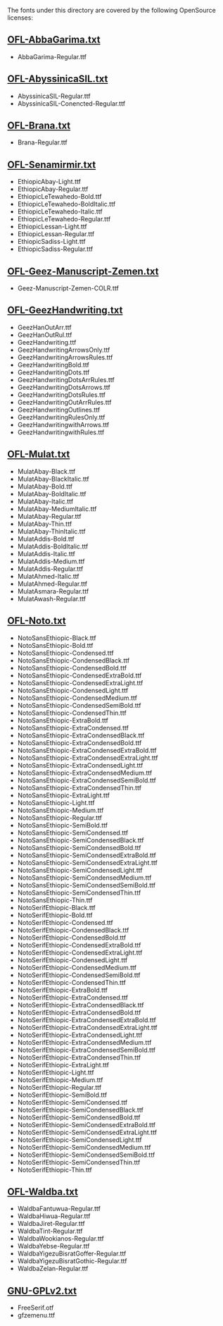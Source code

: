 The fonts under this directory are covered by the following OpenSource licenses:

## [OFL-AbbaGarima.txt](./BlackFoundry/OFL-AbbaGarima.txt)
  * AbbaGarima-Regular.ttf

## [OFL-AbyssinicaSIL.txt](./SIL/OFL-AbyssinicaSIL.txt)
  * AbyssinicaSIL-Regular.ttf
  * AbyssinicaSIL-Conencted-Regular.ttf

## [OFL-Brana.txt](./Brana/OFL-Brana.txt)
  * Brana-Regular.ttf

## [OFL-Senamirmir.txt](./Senamirmir/[OFL-Senamirmir.txt)
  * EthiopicAbay-Light.ttf
  * EthiopicAbay-Regular.ttf
  * EthiopicLeTewahedo-Bold.ttf
  * EthiopicLeTewahedo-BoldItalic.ttf
  * EthiopicLeTewahedo-Italic.ttf
  * EthiopicLeTewahedo-Regular.ttf
  * EthiopicLessan-Light.ttf
  * EthiopicLessan-Regular.ttf
  * EthiopicSadiss-Light.ttf
  * EthiopicSadiss-Regular.ttf

## [OFL-Geez-Manuscript-Zemen.txt](./RaeyType/OFL-Geez-Manuscript-Zemen.txt)
  * Geez-Manuscript-Zemen-COLR.ttf

## [OFL-GeezHandwriting.txt](./EducationalFonts/OFL-GeezHandwriting.txt)
  * GeezHanOutArr.ttf
  * GeezHanOutRul.ttf
  * GeezHandwriting.ttf
  * GeezHandwritingArrowsOnly.ttf
  * GeezHandwritingArrowsRules.ttf
  * GeezHandwritingBold.ttf
  * GeezHandwritingDots.ttf
  * GeezHandwritingDotsArrRules.ttf
  * GeezHandwritingDotsArrows.ttf
  * GeezHandwritingDotsRules.ttf
  * GeezHandwritingOutArrRules.ttf
  * GeezHandwritingOutlines.ttf
  * GeezHandwritingRulesOnly.ttf
  * GeezHandwritingwithArrows.ttf
  * GeezHandwritingwithRules.ttf

## [OFL-Mulat.txt](./Mulat/OFL-Mulat.txt)
  * MulatAbay-Black.ttf
  * MulatAbay-BlackItalic.ttf
  * MulatAbay-Bold.ttf
  * MulatAbay-BoldItalic.ttf
  * MulatAbay-Italic.ttf
  * MulatAbay-MediumItalic.ttf
  * MulatAbay-Regular.ttf
  * MulatAbay-Thin.ttf
  * MulatAbay-ThinItalic.ttf
  * MulatAddis-Bold.ttf
  * MulatAddis-BoldItalic.ttf
  * MulatAddis-Italic.ttf
  * MulatAddis-Medium.ttf
  * MulatAddis-Regular.ttf
  * MulatAhmed-Italic.ttf
  * MulatAhmed-Regular.ttf
  * MulatAsmara-Regular.ttf
  * MulatAwash-Regular.ttf

## [OFL-Noto.txt](./Noto/OFL-Noto.txt)
  * NotoSansEthiopic-Black.ttf
  * NotoSansEthiopic-Bold.ttf
  * NotoSansEthiopic-Condensed.ttf
  * NotoSansEthiopic-CondensedBlack.ttf
  * NotoSansEthiopic-CondensedBold.ttf
  * NotoSansEthiopic-CondensedExtraBold.ttf
  * NotoSansEthiopic-CondensedExtraLight.ttf
  * NotoSansEthiopic-CondensedLight.ttf
  * NotoSansEthiopic-CondensedMedium.ttf
  * NotoSansEthiopic-CondensedSemiBold.ttf
  * NotoSansEthiopic-CondensedThin.ttf
  * NotoSansEthiopic-ExtraBold.ttf
  * NotoSansEthiopic-ExtraCondensed.ttf
  * NotoSansEthiopic-ExtraCondensedBlack.ttf
  * NotoSansEthiopic-ExtraCondensedBold.ttf
  * NotoSansEthiopic-ExtraCondensedExtraBold.ttf
  * NotoSansEthiopic-ExtraCondensedExtraLight.ttf
  * NotoSansEthiopic-ExtraCondensedLight.ttf
  * NotoSansEthiopic-ExtraCondensedMedium.ttf
  * NotoSansEthiopic-ExtraCondensedSemiBold.ttf
  * NotoSansEthiopic-ExtraCondensedThin.ttf
  * NotoSansEthiopic-ExtraLight.ttf
  * NotoSansEthiopic-Light.ttf
  * NotoSansEthiopic-Medium.ttf
  * NotoSansEthiopic-Regular.ttf
  * NotoSansEthiopic-SemiBold.ttf
  * NotoSansEthiopic-SemiCondensed.ttf
  * NotoSansEthiopic-SemiCondensedBlack.ttf
  * NotoSansEthiopic-SemiCondensedBold.ttf
  * NotoSansEthiopic-SemiCondensedExtraBold.ttf
  * NotoSansEthiopic-SemiCondensedExtraLight.ttf
  * NotoSansEthiopic-SemiCondensedLight.ttf
  * NotoSansEthiopic-SemiCondensedMedium.ttf
  * NotoSansEthiopic-SemiCondensedSemiBold.ttf
  * NotoSansEthiopic-SemiCondensedThin.ttf
  * NotoSansEthiopic-Thin.ttf
  * NotoSerifEthiopic-Black.ttf
  * NotoSerifEthiopic-Bold.ttf
  * NotoSerifEthiopic-Condensed.ttf
  * NotoSerifEthiopic-CondensedBlack.ttf
  * NotoSerifEthiopic-CondensedBold.ttf
  * NotoSerifEthiopic-CondensedExtraBold.ttf
  * NotoSerifEthiopic-CondensedExtraLight.ttf
  * NotoSerifEthiopic-CondensedLight.ttf
  * NotoSerifEthiopic-CondensedMedium.ttf
  * NotoSerifEthiopic-CondensedSemiBold.ttf
  * NotoSerifEthiopic-CondensedThin.ttf
  * NotoSerifEthiopic-ExtraBold.ttf
  * NotoSerifEthiopic-ExtraCondensed.ttf
  * NotoSerifEthiopic-ExtraCondensedBlack.ttf
  * NotoSerifEthiopic-ExtraCondensedBold.ttf
  * NotoSerifEthiopic-ExtraCondensedExtraBold.ttf
  * NotoSerifEthiopic-ExtraCondensedExtraLight.ttf
  * NotoSerifEthiopic-ExtraCondensedLight.ttf
  * NotoSerifEthiopic-ExtraCondensedMedium.ttf
  * NotoSerifEthiopic-ExtraCondensedSemiBold.ttf
  * NotoSerifEthiopic-ExtraCondensedThin.ttf
  * NotoSerifEthiopic-ExtraLight.ttf
  * NotoSerifEthiopic-Light.ttf
  * NotoSerifEthiopic-Medium.ttf
  * NotoSerifEthiopic-Regular.ttf
  * NotoSerifEthiopic-SemiBold.ttf
  * NotoSerifEthiopic-SemiCondensed.ttf
  * NotoSerifEthiopic-SemiCondensedBlack.ttf
  * NotoSerifEthiopic-SemiCondensedBold.ttf
  * NotoSerifEthiopic-SemiCondensedExtraBold.ttf
  * NotoSerifEthiopic-SemiCondensedExtraLight.ttf
  * NotoSerifEthiopic-SemiCondensedLight.ttf
  * NotoSerifEthiopic-SemiCondensedMedium.ttf
  * NotoSerifEthiopic-SemiCondensedSemiBold.ttf
  * NotoSerifEthiopic-SemiCondensedThin.ttf
  * NotoSerifEthiopic-Thin.ttf

## [OFL-Waldba.txt](./RaeyType/OFL-Waldba.txt)
  * WaldbaFantuwua-Regular.ttf
  * WaldbaHiwua-Regular.ttf
  * WaldbaJiret-Regular.ttf
  * WaldbaTint-Regular.ttf
  * WaldbaWookianos-Regular.ttf
  * WaldbaYebse-Regular.ttf
  * WaldbaYigezuBisratGoffer-Regular.ttf
  * WaldbaYigezuBisratGothic-Regular.ttf
  * WaldbaZelan-Regular.ttf

## [GNU-GPLv2.txt](./GNU/GNU-GPLv2.txt)
* FreeSerif.otf
* gfzemenu.ttf
